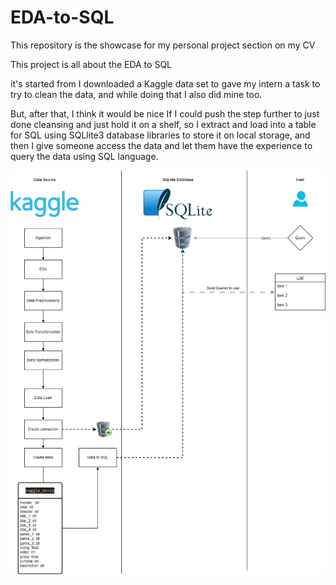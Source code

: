 # EDA-to-SQL
This repository is the showcase for my personal project section on my CV

This project is all about the EDA to SQL

it's started from I downloaded a Kaggle data set to gave my intern a task to try to clean the data, and while doing that I also did mine too.

But, after that, I think it would be nice If I could push the step further to just done cleansing and just hold it on a shelf, so I extract and load into a table for SQL using SQLlite3 database libraries to store it on local storage, and then I give someone access the data and let them have the experience to query the data using SQL language.

![screenshot](screenshot.png)

